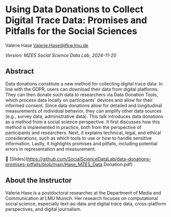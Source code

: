 # Using Data Donations to Collect Digital Trace Data: Promises and Pitfalls for the Social Sciences

Valerie Hase
<Valerie.Hase@ifkw.lmu.de>

*Version: MZES Social Science Data Lab, 2024-11-20*

## Abstract

Data donations constitute a new method for collecting digital trace data: In line with the GDPR, users can download their data from digital platforms. They can then donate such data to researchers via Data Donation Tools, which process data locally on participants' devices and allow for their informed consent. Since data donations allow for detailed and longitudinal measurements of individual behavior, they can amplify other data sources (e.g., survey data, administrative data). This talk introduces data donations as a method from a social science perspective. It first discusses how this method is implemented in practice, both from the perspective of participants and researchers. Next, it explains technical, legal, and ethical considerations, such as which tools to use or how to handle sensitive information. Lastly, it highlights promises and pitfalls, including potential errors in representation and measurement.

📝 [Slides](https://github.com/SocialScienceDataLab/data-donations-promises-pitfalls/blob/main/Hase_MZES_Data Donation.pdf)

## About the Instructor

Valerie Hase is a postdoctoral researcher at the Department of Media and Communication at LMU Munich. Her research focuses on computational social science, especially text-as-data and digital trace data, cross-platform perspectives, and digital journalism.
